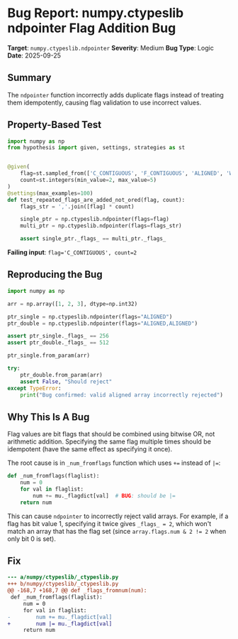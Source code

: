 # Bug Report: numpy.ctypeslib ndpointer Flag Addition Bug

**Target**: `numpy.ctypeslib.ndpointer`
**Severity**: Medium
**Bug Type**: Logic
**Date**: 2025-09-25

## Summary

The `ndpointer` function incorrectly adds duplicate flags instead of treating them idempotently, causing flag validation to use incorrect values.

## Property-Based Test

```python
import numpy as np
from hypothesis import given, settings, strategies as st


@given(
    flag=st.sampled_from(['C_CONTIGUOUS', 'F_CONTIGUOUS', 'ALIGNED', 'WRITEABLE', 'OWNDATA']),
    count=st.integers(min_value=2, max_value=5)
)
@settings(max_examples=100)
def test_repeated_flags_are_added_not_ored(flag, count):
    flags_str = ','.join([flag] * count)

    single_ptr = np.ctypeslib.ndpointer(flags=flag)
    multi_ptr = np.ctypeslib.ndpointer(flags=flags_str)

    assert single_ptr._flags_ == multi_ptr._flags_
```

**Failing input**: `flag='C_CONTIGUOUS', count=2`

## Reproducing the Bug

```python
import numpy as np

arr = np.array([1, 2, 3], dtype=np.int32)

ptr_single = np.ctypeslib.ndpointer(flags="ALIGNED")
ptr_double = np.ctypeslib.ndpointer(flags="ALIGNED,ALIGNED")

assert ptr_single._flags_ == 256
assert ptr_double._flags_ == 512

ptr_single.from_param(arr)

try:
    ptr_double.from_param(arr)
    assert False, "Should reject"
except TypeError:
    print("Bug confirmed: valid aligned array incorrectly rejected")
```

## Why This Is A Bug

Flag values are bit flags that should be combined using bitwise OR, not arithmetic addition. Specifying the same flag multiple times should be idempotent (have the same effect as specifying it once).

The root cause is in `_num_fromflags` function which uses `+=` instead of `|=`:

```python
def _num_fromflags(flaglist):
    num = 0
    for val in flaglist:
        num += mu._flagdict[val]  # BUG: should be |=
    return num
```

This can cause `ndpointer` to incorrectly reject valid arrays. For example, if a flag has bit value 1, specifying it twice gives `_flags_ = 2`, which won't match an array that has the flag set (since `array.flags.num & 2 != 2` when only bit 0 is set).

## Fix

```diff
--- a/numpy/ctypeslib/_ctypeslib.py
+++ b/numpy/ctypeslib/_ctypeslib.py
@@ -168,7 +168,7 @@ def _flags_fromnum(num):
 def _num_fromflags(flaglist):
     num = 0
     for val in flaglist:
-        num += mu._flagdict[val]
+        num |= mu._flagdict[val]
     return num
```